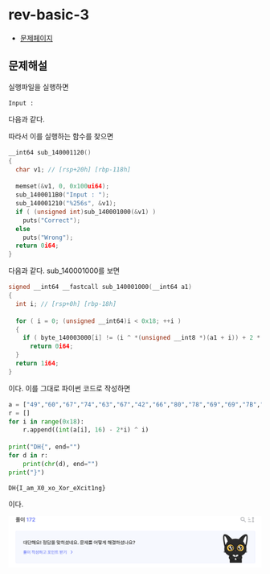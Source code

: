 # rev-basic-3

- [문제페이지](https://dreamhack.io/wargame/challenges/17)

## 문제해설

실행파일을 실행하면
```
Input : 
```

다음과 같다.

따라서 이를 실행하는 함수를 찾으면

```c
__int64 sub_140001120()
{
  char v1; // [rsp+20h] [rbp-118h]

  memset(&v1, 0, 0x100ui64);
  sub_1400011B0("Input : ");
  sub_140001210("%256s", &v1);
  if ( (unsigned int)sub_140001000(&v1) )
    puts("Correct");
  else
    puts("Wrong");
  return 0i64;
}
```

다음과 같다. sub_140001000를 보면

```c
signed __int64 __fastcall sub_140001000(__int64 a1)
{
  int i; // [rsp+0h] [rbp-18h]

  for ( i = 0; (unsigned __int64)i < 0x18; ++i )
  {
    if ( byte_140003000[i] != (i ^ *(unsigned __int8 *)(a1 + i)) + 2 * i )
      return 0i64;
  }
  return 1i64;
}
```
이다. 이를 그대로 파이썬 코드로 작성하면

```python
a = ["49","60","67","74","63","67","42","66","80","78","69","69","7B","99","6D","88","68","94","9F","8D","4D","A5","9D","45"]
r = []
for i in range(0x18):
	r.append((int(a[i], 16) - 2*i) ^ i)

print("DH{", end="")
for d in r:
	print(chr(d), end="")
print("}")
```
```
DH{I_am_X0_xo_Xor_eXcit1ng}
```
이다.

![alt text](image.png)